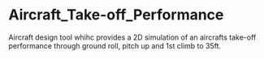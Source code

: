 # Aircraft_Take-off_Performance
Aircraft design tool whihc provides a 2D simulation of an aircrafts take-off performance through ground roll, pitch up and 1st climb to 35ft.
